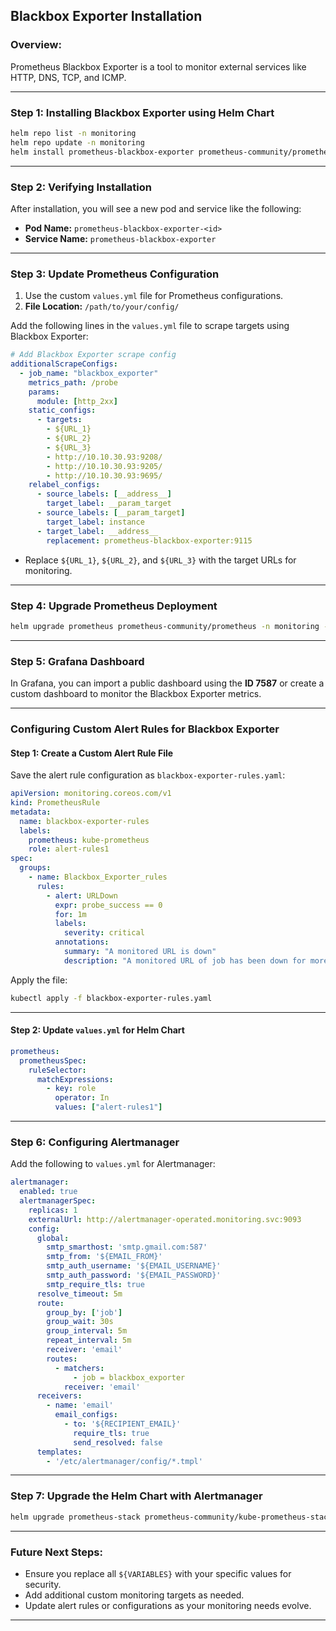 ## Blackbox Exporter Installation

### Overview:
Prometheus Blackbox Exporter is a tool to monitor external services like HTTP, DNS, TCP, and ICMP.

---

### Step 1: Installing Blackbox Exporter using Helm Chart

```bash
helm repo list -n monitoring
helm repo update -n monitoring
helm install prometheus-blackbox-exporter prometheus-community/prometheus-blackbox-exporter -n monitoring
```

---

### Step 2: Verifying Installation

After installation, you will see a new pod and service like the following:

- **Pod Name:** `prometheus-blackbox-exporter-<id>`
- **Service Name:** `prometheus-blackbox-exporter`

---

### Step 3: Update Prometheus Configuration

1. Use the custom `values.yml` file for Prometheus configurations.
2. **File Location:** `/path/to/your/config/`

Add the following lines in the `values.yml` file to scrape targets using Blackbox Exporter:

```yaml
# Add Blackbox Exporter scrape config
additionalScrapeConfigs:
  - job_name: "blackbox_exporter"
    metrics_path: /probe
    params:
      module: [http_2xx]
    static_configs:
      - targets:
        - ${URL_1}
        - ${URL_2}
        - ${URL_3}
        - http://10.10.30.93:9208/
        - http://10.10.30.93:9205/
        - http://10.10.30.93:9695/
    relabel_configs:
      - source_labels: [__address__]
        target_label: __param_target
      - source_labels: [__param_target]
        target_label: instance
      - target_label: __address__
        replacement: prometheus-blackbox-exporter:9115
```

- Replace `${URL_1}`, `${URL_2}`, and `${URL_3}` with the target URLs for monitoring.

---

### Step 4: Upgrade Prometheus Deployment

```bash
helm upgrade prometheus prometheus-community/prometheus -n monitoring -f values.yml
```

---

### Step 5: Grafana Dashboard

In Grafana, you can import a public dashboard using the **ID 7587** or create a custom dashboard to monitor the Blackbox Exporter metrics.

---

### Configuring Custom Alert Rules for Blackbox Exporter

#### Step 1: Create a Custom Alert Rule File

Save the alert rule configuration as `blackbox-exporter-rules.yaml`:

```yaml
apiVersion: monitoring.coreos.com/v1
kind: PrometheusRule
metadata:
  name: blackbox-exporter-rules
  labels:
    prometheus: kube-prometheus
    role: alert-rules1
spec:
  groups:
    - name: Blackbox_Exporter_rules
      rules:
        - alert: URLDown
          expr: probe_success == 0
          for: 1m
          labels:
            severity: critical
          annotations:
            summary: "A monitored URL is down"
            description: "A monitored URL of job has been down for more than 1 minute."
```

Apply the file:

```bash
kubectl apply -f blackbox-exporter-rules.yaml
```

---

#### Step 2: Update `values.yml` for Helm Chart

```yaml
prometheus:
  prometheusSpec:
    ruleSelector:
      matchExpressions:
        - key: role
          operator: In
          values: ["alert-rules1"]
```

---

### Step 6: Configuring Alertmanager

Add the following to `values.yml` for Alertmanager:

```yaml
alertmanager:
  enabled: true
  alertmanagerSpec:
    replicas: 1
    externalUrl: http://alertmanager-operated.monitoring.svc:9093
    config:
      global:
        smtp_smarthost: 'smtp.gmail.com:587'
        smtp_from: '${EMAIL_FROM}'
        smtp_auth_username: '${EMAIL_USERNAME}'
        smtp_auth_password: '${EMAIL_PASSWORD}'
        smtp_require_tls: true
      resolve_timeout: 5m
      route:
        group_by: ['job']
        group_wait: 30s
        group_interval: 5m
        repeat_interval: 5m
        receiver: 'email'
        routes:
          - matchers:
              - job = blackbox_exporter
            receiver: 'email'
      receivers:
        - name: 'email'
          email_configs:
            - to: '${RECIPIENT_EMAIL}'
              require_tls: true
              send_resolved: false
      templates:
        - '/etc/alertmanager/config/*.tmpl'
```

---

### Step 7: Upgrade the Helm Chart with Alertmanager

```bash
helm upgrade prometheus-stack prometheus-community/kube-prometheus-stack -f values.yml --namespace monitoring
```

---

### Future Next Steps:
- Ensure you replace all `${VARIABLES}` with your specific values for security.
- Add additional custom monitoring targets as needed.
- Update alert rules or configurations as your monitoring needs evolve.

---
